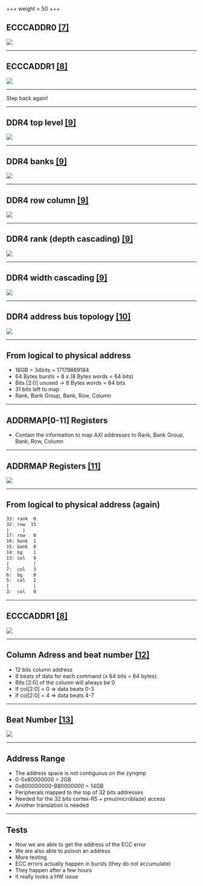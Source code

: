 +++
weight = 50
+++

## ECCCADDR0 [[7]](https://www.xilinx.com/html_docs/registers/ug1087/ddrc___ecccaddr0.html)

![](/eccaddr0.png)

---

## ECCCADDR1 [[8]](https://www.xilinx.com/html_docs/registers/ug1087/ddrc___ecccaddr1.html)

![](/eccaddr1.png)

---

Step back again!

---

## DDR4 top level [[9]](https://www.systemverilog.io/ddr4-basics)

![](/ddr4-basics-top-level.png)

---

## DDR4 banks [[9]](https://www.systemverilog.io/ddr4-basics)

![](/ddr4-basics-banks.png)

---

## DDR4 row column [[9]](https://www.systemverilog.io/ddr4-basics)

![](/ddr4-basics-row-col.png)

---

## DDR4 rank (depth cascading) [[9]](https://www.systemverilog.io/ddr4-basics)

![](/ddr4-basics-rank.png)

---

## DDR4 width cascading [[9]](https://www.systemverilog.io/ddr4-basics)

![](/ddr4-basics-width-cascade.png)

---
## DDR4 address bus topology [[10]](https://www.rambus.com/fly-by-command-address/)

![](/ddr-addr-bus.png)

---


## From logical to physical address

* 16GB = 34bits = 17179869184
* 64 Bytes bursts = 8 x (8 Bytes words = 64 bits)
* Bits [2:0] unused -> 8 Bytes words = 64 bits
* 31 bits left to map
* Rank, Bank Group, Bank, Row, Column

---

## ADDRMAP[0-11] Registers

* Contain the information to map AXI addresses to Rank, Bank Group, Bank, Row, Column

---

## ADDRMAP Registers [[11]](https://www.xilinx.com/html_docs/registers/ug1087/ddrc___addrmap0.html)
![](/addrmap0.png)

---

## From logical to physical address (again)

```sh
33: rank  0
32: row  15
|     |
17: row   0
16: bank  1
15: bank  0
14: bg    1
13: col   9
|         |
7:  col   3
6:  bg    0
5:  col   2
|         |
3:  col   0
```

---

## ECCCADDR1 [[8]](https://www.xilinx.com/html_docs/registers/ug1087/ddrc___ecccaddr1.html)

![](/eccaddr1.png)

---

## Column Adress and beat number [[12]](https://forums.xilinx.com/t5/Memory-Interfaces-and-NoC/ECCCADDR1-in-DDRC-Module/td-p/924982)

* 12 bits column address
* 8 beats of data for each command (x 64 bits = 64 bytes)
* Bits [2:0] of the column will always be 0
* If col[2:0] = 0 => data beats 0-3
* If col[2:0] = 4 => data beats 4-7

---

## Beat Number [[13]](https://www.xilinx.com/html_docs/registers/ug1087/ddrc___eccstat.html)

![](/eccstat.png)

---

## Address Range

* The address space is not contiguous on the zynqmp
* 0-0x80000000 = 2GB
* 0x800000000-B80000000 = 14GB
* Peripherals mapped to the top of 32 bits addresses
* Needed for the 32 bits cortex-R5 + pmu(microblaze) access
* Another translation is needed

---
## Tests

* Now we are able to get the address of the ECC error
* We are also able to poison an address
* More testing
* ECC errors actually happen in bursts (they do not accumulate)
* They happen after a few hours
* It really looks a HW issue
